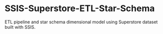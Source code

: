 # SSIS-Superstore-ETL-Star-Schema
ETL pipeline and star schema dimensional model using Superstore dataset built with SSIS.
